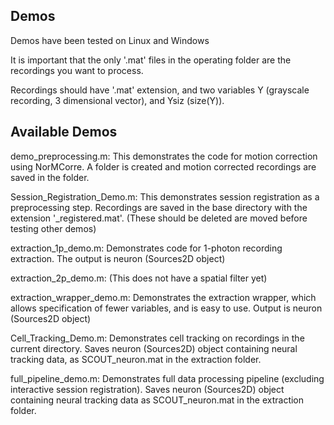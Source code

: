 ## Demos

Demos have been tested on Linux and Windows

It is important that the only '.mat' files in the operating folder are the recordings you want to process.

Recordings should have '.mat' extension, and two variables Y (grayscale recording, 3 dimensional vector), and Ysiz (size(Y)).


## Available Demos

demo_preprocessing.m: This demonstrates the code for motion correction using NorMCorre. A folder is created and motion corrected recordings are saved in the folder. 

Session_Registration_Demo.m: This demonstrates session registration as a preprocessing step. Recordings are saved in the base directory with the extension '_registered.mat'. (These should be deleted are moved before testing other demos)

extraction_1p_demo.m: Demonstrates code for 1-photon recording extraction. The output is neuron (Sources2D object)

extraction_2p_demo.m: (This does not have a spatial filter yet)

extraction_wrapper_demo.m: Demonstrates the extraction wrapper, which allows specification of fewer variables, and is easy to use. Output is neuron (Sources2D object)

Cell_Tracking_Demo.m: Demonstrates cell tracking on recordings in the current directory. Saves neuron (Sources2D) object containing neural tracking data, as SCOUT_neuron.mat in the extraction folder.

full_pipeline_demo.m: Demonstrates full data processing pipeline (excluding interactive session registration). Saves neuron (Sources2D) object containing neural tracking data as SCOUT_neuron.mat in the extraction folder.





